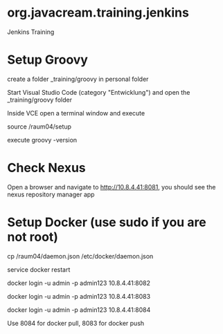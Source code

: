 # org.javacream.training.jenkins
Jenkins Training

# Setup Groovy


create a folder _training/groovy in personal folder

Start Visual Studio Code (category "Entwicklung") and open the _training/groovy folder

Inside VCE open a terminal window and execute

source /raum04/setup

execute groovy -version



# Check Nexus

Open a browser and navigate to http://10.8.4.41:8081, you should see the nexus repository manager app

# Setup Docker (use sudo if you are not root)

cp /raum04/daemon.json /etc/docker/daemon.json

service docker restart

docker login -u admin -p admin123 10.8.4.41:8082

docker login -u admin -p admin123 10.8.4.41:8083

docker login -u admin -p admin123 10.8.4.41:8084

Use 8084 for docker pull, 8083 for docker push


